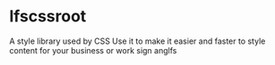# lfscssroot
A style library used by CSS
Use it to make it easier and faster to style content for your business or work
sign anglfs
